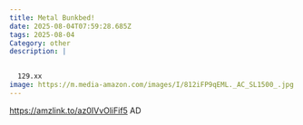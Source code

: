 ```yaml
---
title: Metal Bunkbed!
date: 2025-08-04T07:59:28.685Z
tags: 2025-08-04
Category: other
description: |
  

  129.xx
image: https://m.media-amazon.com/images/I/812iFP9qEML._AC_SL1500_.jpg
---
```

https://amzlink.to/az0IVvOliFif5
AD